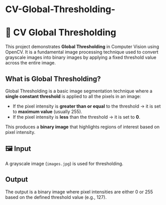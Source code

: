 # CV-Global-Thresholding-

# 🧠 CV Global Thresholding

This project demonstrates **Global Thresholding** in Computer Vision using OpenCV. It is a fundamental image processing technique used to convert grayscale images into binary images by applying a fixed threshold value across the entire image.



## What is Global Thresholding?

Global Thresholding is a basic image segmentation technique where a **single constant threshold** is applied to all the pixels in an image:

- If the pixel intensity is **greater than or equal** to the threshold → it is set to **maximum value** (usually 255).
- If the pixel intensity is **less** than the threshold → it is set to **0**.

This produces a **binary image** that highlights regions of interest based on pixel intensity.


## 🖼️ Input

A grayscale image (`images.jpg`) is used for thresholding.

## Output
The output is a binary image where pixel intensities are either 0 or 255 based on the defined threshold value (e.g., 127).
